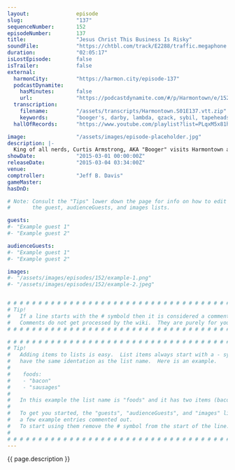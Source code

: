 ```yaml
---
layout:               episode
slug:                 "137"
sequenceNumber:       152
episodeNumber:        137
title:                "Jesus Christ This Business Is Risky"
soundFile:            "https://chtbl.com/track/E2288/traffic.megaphone.fm/STA2761155168.mp3?updated=1562025727"
duration:             "02:05:17"
isLostEpisode:        false
isTrailer:            false
external:
  harmonCity:         "https://harmon.city/episode-137"
  podcastDynamite:
    hasMinutes:       false
    url:              "https://podcastdynamite.com/#/p/Harmontown/e/152/137"
  transcription:
    filename:         "/assets/transcripts/Harmontown.S01E137.vtt.zip"
    keywords:         "booger's, darby, lambda, qzack, sybil, tapeheads, truckload, nimoy, 12k, cusack's, shepard, sherwood, manimal, moonlighting, cred, phantasm, yin, grit, attribute, risky, kuzak, tootsie, cusack, eugene, agility"
  hallOfRecords:      "https://www.youtube.com/playlist?list=PLqxM5x81hNOY4I7nOWL5E7nb8cx7JMs8g"

image:                "/assets/images/episode-placeholder.jpg"
description: |-
  King of all nerds, Curtis Armstrong, AKA "Booger" visits Harmontown and apparently never has played a role-playing game before and then completely crushes it in Shadowrun.
showDate:             "2015-03-01 00:00:00Z"
releaseDate:          "2015-03-04 03:34:00Z"
venue:                
comptroller:          "Jeff B. Davis"
gameMaster:           
hasDnD:               

# Note: Consult the "Tips" lower down the page for info on how to edit
#       the guest, audienceGuests, and images lists.

guests:
#- "Example guest 1"
#- "Example guest 2"

audienceGuests:
#- "Example guest 1"
#- "Example guest 2"

images:
#- "/assets/images/episodes/152/example-1.png"
#- "/assets/images/episodes/152/example-2.jpeg"


# # # # # # # # # # # # # # # # # # # # # # # # # # # # # # # # # # # # # # # # # # # # #
# Tip!
#   If a line starts with the # symbold then it is considered a comment.
#   Comments do not get processed by the wiki.  They are purely for your information.
# # # # # # # # # # # # # # # # # # # # # # # # # # # # # # # # # # # # # # # # # # # # #

# # # # # # # # # # # # # # # # # # # # # # # # # # # # # # # # # # # # # # # # # # # # #
# Tip!
#   Adding items to lists is easy.  List items always start with a - symbol and have
#   have the same identation as the list name.  Here is an example.
#
#    foods:
#    - "bacon"
#    - "sausages"
#
#   In this example the list name is "foods" and it has two items (bacon, and sausages).
#
#   To get you started, the "guests", "audienceGuests", and "images" lists below have
#   a few example entries commented out.
#   To start using them remove the # symbol from the start of the line.
#
# # # # # # # # # # # # # # # # # # # # # # # # # # # # # # # # # # # # # # # # # # # # #
---
```


<!-- The episode description will be rendered here -->
{{ page.description }}

<!-- Add your content BELOW here -->
<!-- vvvvvvvvvvvvvvvvvvvvvvvvvvv -->




<!-- ^^^^^^^^^^^^^^^^^^^^^^^^^^^ -->
<!-- Add your content ABOVE here -->

<!-- The episode gallery will be rendered here -->